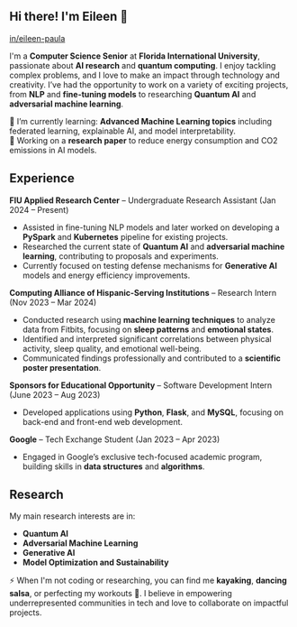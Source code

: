## Hi there! I'm Eileen 👋

[in/eileen-paula](https://linkedin.com/in/eileen-paula)

I'm a **Computer Science Senior** at **Florida International University**, passionate about **AI research** and **quantum computing**. I enjoy tackling complex problems, and I love to make an impact through technology and creativity. I’ve had the opportunity to work on a variety of exciting projects, from **NLP** and **fine-tuning models** to researching **Quantum AI** and **adversarial machine learning**.

🌱 I’m currently learning: **Advanced Machine Learning topics** including federated learning, explainable AI, and model interpretability.  
🍓 Working on a **research paper** to reduce energy consumption and CO2 emissions in AI models.

## Experience  
**FIU Applied Research Center** – Undergraduate Research Assistant (Jan 2024 – Present)  
- Assisted in fine-tuning NLP models and later worked on developing a **PySpark** and **Kubernetes** pipeline for existing projects.  
- Researched the current state of **Quantum AI** and **adversarial machine learning**, contributing to proposals and experiments.  
- Currently focused on testing defense mechanisms for **Generative AI** models and energy efficiency improvements.

**Computing Alliance of Hispanic-Serving Institutions** – Research Intern (Nov 2023 – Mar 2024)  
- Conducted research using **machine learning techniques** to analyze data from Fitbits, focusing on **sleep patterns** and **emotional states**.  
- Identified and interpreted significant correlations between physical activity, sleep quality, and emotional well-being.  
- Communicated findings professionally and contributed to a **scientific poster presentation**.

**Sponsors for Educational Opportunity** – Software Development Intern (June 2023 – Aug 2023)  
- Developed applications using **Python**, **Flask**, and **MySQL**, focusing on back-end and front-end web development.

**Google** – Tech Exchange Student (Jan 2023 – Apr 2023)  
- Engaged in Google’s exclusive tech-focused academic program, building skills in **data structures** and **algorithms**.  

## Research  
My main research interests are in:  
- **Quantum AI**  
- **Adversarial Machine Learning**  
- **Generative AI**  
- **Model Optimization and Sustainability**  

⚡ When I'm not coding or researching, you can find me **kayaking**, **dancing salsa**, or perfecting my workouts 💪. I believe in empowering underrepresented communities in tech and love to collaborate on impactful projects.

<!--
**eileenpaula/eileenpaula** is a ✨ _special_ ✨ repository because its `README.md` (this file) appears on your GitHub profile.

Here are some ideas to get you started:

- 🔭 I’m currently working on ...
- 🌱 I’m currently learning ...
- 👯 I’m looking to collaborate on ...
- 🤔 I’m looking for help with ...
- 💬 Ask me about ...
- 📫 How to reach me: ...
- 😄 Pronouns: ...
- ⚡ Fun fact: ...
-->
